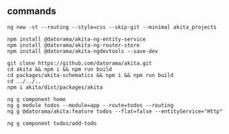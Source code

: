## commands

    ng new -st --routing --style=css --skip-git --minimal akita_projects

    npm install @datorama/akita-ng-entity-service
    npm install @datorama/akita-ng-router-store
    npm install @datorama/akita-ngdevtools --save-dev

    git clone https://github.com/datorama/akita.git
    cd akita && npm i && npm run build
    cd packages/akita-schematics && npm i && npm run build
    cd ../../..
    npm i akita/dist/packages/akita

    ng g component home
    ng g module todos --module=app --route=todos --routing
    ng g @datorama/akita:feature todos --flat=false --entityService="Http"

    ng g component todos/add-todo
